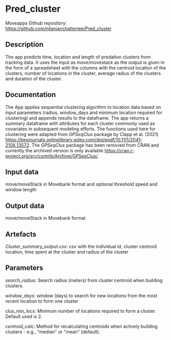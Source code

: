 # Pred_cluster
Moveapps Github repository: https://github.com/nilanjanchatterjee/Pred_cluster

## Description   
The app predicts time, location and length of predation clusters from tracking data. It uses the input as move/movestack as the output is given in the form of a spreadsheet with the columns with the centroid location of the clusters, number of locations in the cluster, average radius of the clusters and duration of the cluster.

## Documentation   
The App applies sequential clustering algorithm to location data based on input parameters (radius, window_days and minimum location required for clustering) and appends results to the dataframe. The app returns a summary dataframe with attributes for each cluster commonly used as covariates in subsequent modeling efforts. The functions used here for clustering were adapted from *GPSeqClus* package by Clapp et al. (2021) https://besjournals.onlinelibrary.wiley.com/doi/epdf/10.1111/2041-210X.13572. The *GPSeqClus* package has been removed from CRAN and currently the archived version is only available https://cran.r-project.org/src/contrib/Archive/GPSeqClus/.

## Input data   
move/moveStack in Movebank format and optional threshold speed and window length

## Output data   
move/moveStack in Movebank format

## Artefacts   
*Cluster_summary_output.csv*: csv with the individual id, cluster centroid location, time spent at the cluster and radius of the cluster

## Parameters   

*search_radius*: Search radius (meters) from cluster centroid when building clusters.

*window_days*: window (days) to search for new locations from the most recent location to form one cluster

*clus_min_locs*: Minimum number of locations required to form a cluster. Default used is 2.

*centroid_calc*: Method for recalculating centroids when actively building clusters - e.g., "median" or "mean" (default). 
